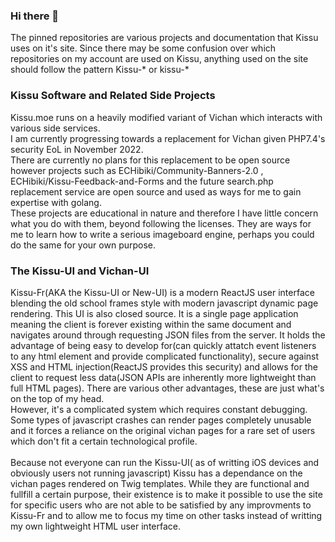 ### Hi there 👋
The pinned repositories are various projects and documentation that Kissu uses on it's site. Since there may be some confusion over which repositories on my account are used on Kissu, anything used on the site should follow the pattern Kissu-* or kissu-*
### Kissu Software and Related Side Projects
Kissu.moe runs on a heavily modified variant of Vichan which interacts with various side services.<br/>
I am currently progressing towards a replacement for Vichan given PHP7.4's security EoL in November 2022. <br/>
There are currently no plans for this replacement to be open source however projects such as ECHibiki/Community-Banners-2.0 , ECHibiki/Kissu-Feedback-and-Forms and the future search.php replacement service are open source and used as ways for me to gain expertise with golang.<br/>
These projects are educational in nature and therefore I have little concern what you do with them, beyond following the licenses. They are ways for me to learn how to write a serious imageboard engine, perhaps you could do the same for your own purpose.

### The Kissu-UI and Vichan-UI
Kissu-Fr(AKA the Kissu-UI or New-UI) is a modern ReactJS user interface blending the old school frames style with modern javascript dynamic page rendering. This UI is also closed source. It is a single page application meaning the client is forever existing within the same document and navigates around through requesting JSON files from the server. It holds the advantage of being easy to develop for(can quickly attatch event listeners to any html element and provide complicated functionality), secure against XSS and HTML injection(ReactJS provides this security) and allows for the client to request less data(JSON APIs are inherently more lightweight than full HTML pages). There are various other advantages, these are just what's on the top of my head.<br/>
However, it's a complicated system which requires constant debugging. Some types of javascript crashes can render pages completely unusable and it forces a reliance on the original vichan pages for a rare set of users which don't fit a certain technological profile. <br/>
<br/>
Because not everyone can run the Kissu-UI( as of writting iOS devices and obviously users not running javascript) Kissu has a dependance on the vichan pages rendered on Twig templates. While they are functional and fullfill a certain purpose, their existence is to make it possible to use the site for specific users who are not able to be satisfied by any improvments to Kissu-Fr and to allow me to focus my time on other tasks instead of writting my own lightweight HTML user interface. 

<!--
**ECHibiki/ECHibiki** is a ✨ _special_ ✨ repository because its `README.md` (this file) appears on your GitHub profile.

Here are some ideas to get you started:

- 🔭 I’m currently working on ...
- 🌱 I’m currently learning ...
- 👯 I’m looking to collaborate on ...
- 🤔 I’m looking for help with ...
- 💬 Ask me about ...
- 📫 How to reach me: ...
- 😄 Pronouns: ...
- ⚡ Fun fact: ...
-->
